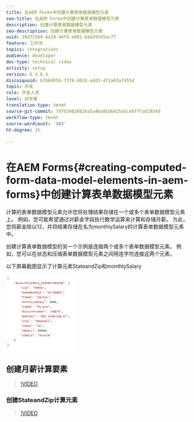```yaml
---
title: 在AEM Forms中创建计算表单数据模型元素
seo-title: 在AEM Forms中创建计算表单数据模型元素
description: 创建计算表单数据模型元素
seo-description: 创建计算表单数据模型元素
uuid: 30d72569-6a38-44f6-a091-b9a595d5ac77
feature: 工作流
topics: integrations
audience: developer
doc-type: technical video
activity: setup
version: 6.4,6.5
discoiquuid: b7b6d05b-7378-4028-add3-4f2a03a7455d
topic: 开发
role: 开发人员
level: 初学者
translation-type: tm+mt
source-git-commit: 7d7034026826a5a46a91b6425a5cebfffab2934d
workflow-type: tm+mt
source-wordcount: '163'
ht-degree: 1%

---
```



# 在AEM Forms{#creating-computed-form-data-model-elements-in-aem-forms}中创建计算表单数据模型元素

计算的表单数据模型元素允许您将处理结果存储在一个或多个表单数据模型元素上。 例如，您可能希望通过对薪金字段执行数学运算来计算和存储月薪。 为此，您将薪金除以12，并将结果存储在名为monthlySalary的计算表单数据模型元素中。

创建计算表单数据模型的另一个示例是连接两个或多个表单数据模型元素。 例如，您可以在状态和压缩表单数据模型元素之间用连字符连接这两个元素。

以下屏幕截图显示了计算元素StateandZip和monthlySalary

![computedfdmelement](assets/computedfdmelement.gif)

## 创建月薪计算要素

>[!VIDEO](https://video.tv.adobe.com/v/23855?quality=9&learn=on)

### 创建StateandZip计算元素

>[!VIDEO](https://video.tv.adobe.com/v/23856/?quality=9&learn=on)

